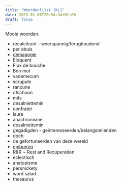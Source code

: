```yaml
---
title: "Woordenlijst [NL]"
date: 2023-01-08T20:54:34+01:00
draft: false
---
```


Mooie woorden.

- recalcitrant - weerspannig/terughoudend
- per abuis
- [demagogie](https://nl.m.wikipedia.org/wiki/Demagogie)
- Eloquent
- Flux de bouche
- Bon mot
- vademecum
- scrupule
- rancune
- ofschoon
- mits
- desalniettemin
- confrater
- laure
- anachronisme
- desalniettemin
- gegadigden - geinteresseerden/belangstellenden
- doch
- de gefortuneerden van deze wereld
- [epibreren](https://nl.wikipedia.org/wiki/Epibreren)
- R&R ~ Rest and Recuperation
- eclectisch
- anatopisme
- persnickety
- word salad
- thesaurus
